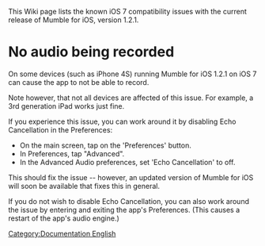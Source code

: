 This Wiki page lists the known iOS 7 compatibility issues with the
current release of Mumble for iOS, version 1.2.1.

# No audio being recorded

On some devices (such as iPhone 4S) running Mumble for iOS 1.2.1 on iOS
7 can cause the app to not be able to record.

Note however, that not all devices are affected of this issue. For
example, a 3rd generation iPad works just fine.

If you experience this issue, you can work around it by disabling Echo
Cancellation in the Preferences:

  - On the main screen, tap on the 'Preferences' button.
  - In Preferences, tap "Advanced".
  - In the Advanced Audio preferences, set 'Echo Cancellation' to off.

This should fix the issue -- however, an updated version of Mumble for
iOS will soon be available that fixes this in general.

If you do not wish to disable Echo Cancellation, you can also work
around the issue by entering and exiting the app's Preferences. (This
causes a restart of the app's audio engine.)

[Category:Documentation
English](Category:Documentation_English "wikilink")